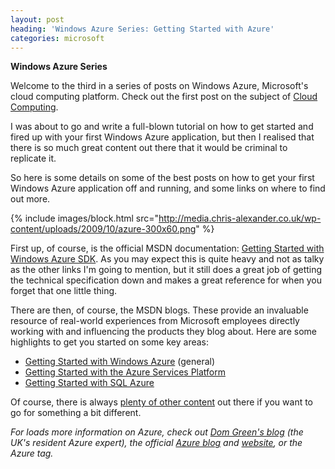 ```yaml
---
layout: post
heading: 'Windows Azure Series: Getting Started with Azure'
categories: microsoft
---
```


**Windows Azure Series**

Welcome to the third in a series of posts on Windows Azure, Microsoft's cloud computing platform. Check out the first post on the subject of [Cloud Computing](/2533).

I was about to go and write a full-blown tutorial on how to get started and fired up with your first Windows Azure application, but then I realised that there is so much great content out there that it would be criminal to replicate it.

So here is some details on some of the best posts on how to get your first Windows Azure application off and running, and some links on where to find out more.

{% include images/block.html src="http://media.chris-alexander.co.uk/wp-content/uploads/2009/10/azure-300x60.png" %}

First up, of course, is the official MSDN documentation: [Getting Started with Windows Azure SDK](http://msdn.microsoft.com/en-us/library/dd179419.aspx). As you may expect this is quite heavy and not as talky as the other links I'm going to mention, but it still does a great job of getting the technical specification down and makes a great reference for when you forget that one little thing.

There are then, of course, the MSDN blogs. These provide an invaluable resource of real-world experiences from Microsoft employees directly working with and influencing the products they blog about. Here are some highlights to get you started on some key areas:

* [Getting Started with Windows Azure](http://blogs.msdn.com/edunhill/archive/2009/05/19/getting-started-with-azure-1.aspx) (general)
* [Getting Started with the Azure Services Platform](http://blogs.msdn.com/gwillis/archive/2009/05/04/getting-started-with-azure-services-platform.aspx)
* [Getting Started with SQL Azure](http://blogs.msdn.com/sachinmu/archive/2009/11/25/getting-started-with-sql-azure-1.aspx)

Of course, there is always [plenty of other content](http://www.google.co.uk/search?hl=en&amp;rlz=1C1GGLS_en-GBGB332GB332&amp;q=site:blogs.msdn.com+azure&amp;btnG=Search&amp;meta=&amp;aq=f&amp;oq=) out there if you want to go for something a bit different.

*For loads more information on Azure, check out [Dom Green's blog](http://domgreen.com) (the UK's resident Azure expert), the official [Azure blog](http://blogs.msdn.com/windowsazure/) and [website](http://www.microsoft.com/windowsazure/), or the Azure tag.* 
